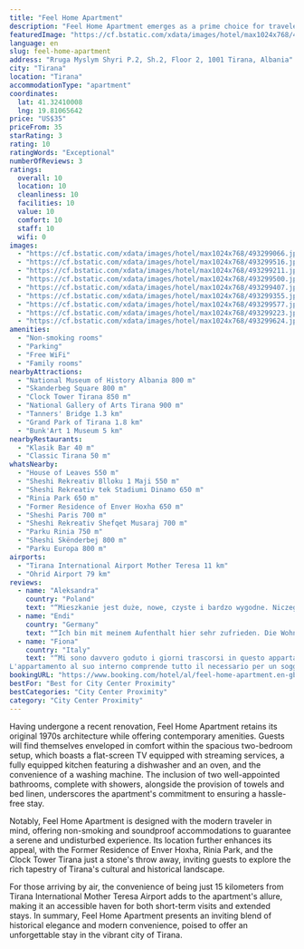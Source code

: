 ```yaml
---
title: "Feel Home Apartment"
description: "Feel Home Apartment emerges as a prime choice for travelers seeking a blend of historical charm and modern comfort in the heart of Tirana."
featuredImage: "https://cf.bstatic.com/xdata/images/hotel/max1024x768/493299066.jpg?k=edfdbf6a120c5d566757e5fe375f8fbca26e29afa25901d26604861e6f00c424&o=&hp=1"
language: en
slug: feel-home-apartment
address: "Rruga Myslym Shyri P.2, Sh.2, Floor 2, 1001 Tirana, Albania"
city: "Tirana"
location: "Tirana"
accommodationType: "apartment"
coordinates:
  lat: 41.32410008
  lng: 19.81065642
price: "US$35"
priceFrom: 35
starRating: 3
rating: 10
ratingWords: "Exceptional"
numberOfReviews: 3
ratings:
  overall: 10
  location: 10
  cleanliness: 10
  facilities: 10
  value: 10
  comfort: 10
  staff: 10
  wifi: 0
images:
  - "https://cf.bstatic.com/xdata/images/hotel/max1024x768/493299066.jpg?k=edfdbf6a120c5d566757e5fe375f8fbca26e29afa25901d26604861e6f00c424&o=&hp=1"
  - "https://cf.bstatic.com/xdata/images/hotel/max1024x768/493299516.jpg?k=b4e88c2500d9b2381ddb8c29da53ca43716476796c306d41b3468496c6156bca&o=&hp=1"
  - "https://cf.bstatic.com/xdata/images/hotel/max1024x768/493299211.jpg?k=dfe1c42fd1d11a36056c210bd53c1d17e7d79b5eaedb8ab38bc4b3f2cfaf8ff3&o=&hp=1"
  - "https://cf.bstatic.com/xdata/images/hotel/max1024x768/493299500.jpg?k=dbfde1ce1b1b9f811f376278bfb1e6aa44e4d2c918740fc097d6c0e0765cf6db&o=&hp=1"
  - "https://cf.bstatic.com/xdata/images/hotel/max1024x768/493299407.jpg?k=2605c8c1dc386820a9379de08c2560e70ae5fb27f94e6bbbd1e20f9866c33d4a&o=&hp=1"
  - "https://cf.bstatic.com/xdata/images/hotel/max1024x768/493299355.jpg?k=cf824e91b9b190ce153b3319736d965366f7ba567974dcb345bf76242982928f&o=&hp=1"
  - "https://cf.bstatic.com/xdata/images/hotel/max1024x768/493299577.jpg?k=ebdb6464631aa8dbb07a50465037fd94161fc0080e69c227d869539d2c50af66&o=&hp=1"
  - "https://cf.bstatic.com/xdata/images/hotel/max1024x768/493299223.jpg?k=4fd15131d7ac310943761b2bc9c95a9e8092094d43af8cc135d677acface3fb7&o=&hp=1"
  - "https://cf.bstatic.com/xdata/images/hotel/max1024x768/493299624.jpg?k=65a2b041806f2a657861a90f112093046f5103558948094396875f62580f3eba&o=&hp=1"
amenities:
  - "Non-smoking rooms"
  - "Parking"
  - "Free WiFi"
  - "Family rooms"
nearbyAttractions:
  - "National Museum of History Albania 800 m"
  - "Skanderbeg Square 800 m"
  - "Clock Tower Tirana 850 m"
  - "National Gallery of Arts Tirana 900 m"
  - "Tanners' Bridge 1.3 km"
  - "Grand Park of Tirana 1.8 km"
  - "Bunk'Art 1 Museum 5 km"
nearbyRestaurants:
  - "Klasik Bar 40 m"
  - "Classic Tirana 50 m"
whatsNearby:
  - "House of Leaves 550 m"
  - "Sheshi Rekreativ Blloku 1 Maji 550 m"
  - "Sheshi Rekreativ tek Stadiumi Dinamo 650 m"
  - "Rinia Park 650 m"
  - "Former Residence of Enver Hoxha 650 m"
  - "Sheshi Paris 700 m"
  - "Sheshi Rekreativ Shefqet Musaraj 700 m"
  - "Parku Rinia 750 m"
  - "Sheshi Skënderbej 800 m"
  - "Parku Europa 800 m"
airports:
  - "Tirana International Airport Mother Teresa 11 km"
  - "Ohrid Airport 79 km"
reviews:
  - name: "Aleksandra"
    country: "Poland"
    text: "“Mieszkanie jest duże, nowe, czyste i bardzo wygodne. Niczego w nim nie brakuje. Łóżka są wygodne, jest mnóstwo miejsca na przechowywanie rzeczy. Światła w pokojach można regulować. Dostaliśmy dużą ilość ręczników, a klimatyzacja sprawiła, że było...”"
  - name: "Endi"
    country: "Germany"
    text: "“Ich bin mit meinem Aufenthalt hier sehr zufrieden. Die Wohnung war schöner als auf den Bildern. Die Nachbarschaft war ruhig und es gab alles, was man brauchen könnte, in der Nähe. Die Gastgeberin war sehr freundlich und half uns bei allen Fragen,...”"
  - name: "Fiona"
    country: "Italy"
    text: "“Mi sono davvero goduto i giorni trascorsi in questo appartamento.
L'appartamento al suo interno comprende tutto il necessario per un soggiorno molto confortevole. È in una posizione perfetta per chi vuole vedere i punti più attraenti di Tirana...”"
bookingURL: "https://www.booking.com/hotel/al/feel-home-apartment.en-gb.html?aid=8035640"
bestFor: "Best for City Center Proximity"
bestCategories: "City Center Proximity"
category: "City Center Proximity"
---
```


Having undergone a recent renovation, Feel Home Apartment retains its original 1970s architecture while offering contemporary amenities. Guests will find themselves enveloped in comfort within the spacious two-bedroom setup, which boasts a flat-screen TV equipped with streaming services, a fully equipped kitchen featuring a dishwasher and an oven, and the convenience of a washing machine. The inclusion of two well-appointed bathrooms, complete with showers, alongside the provision of towels and bed linen, underscores the apartment's commitment to ensuring a hassle-free stay.

Notably, Feel Home Apartment is designed with the modern traveler in mind, offering non-smoking and soundproof accommodations to guarantee a serene and undisturbed experience. Its location further enhances its appeal, with the Former Residence of Enver Hoxha, Rinia Park, and the Clock Tower Tirana just a stone's throw away, inviting guests to explore the rich tapestry of Tirana's cultural and historical landscape.

For those arriving by air, the convenience of being just 15 kilometers from Tirana International Mother Teresa Airport adds to the apartment's allure, making it an accessible haven for both short-term visits and extended stays. In summary, Feel Home Apartment presents an inviting blend of historical elegance and modern convenience, poised to offer an unforgettable stay in the vibrant city of Tirana.
